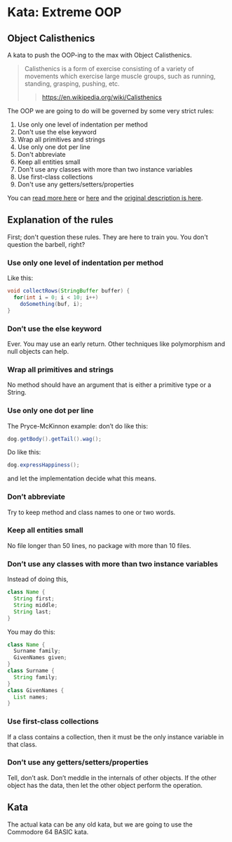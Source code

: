 # Kata: Extreme OOP

## Object Calisthenics

A kata to push the OOP-ing to the max with Object Calisthenics.

> Calisthenics is a form of exercise consisting of a variety of movements which exercise large muscle groups, such as running, standing, grasping, pushing, etc.
> > https://en.wikipedia.org/wiki/Calisthenics

The OOP we are going to do will be governed by some very strict rules:

1. Use only one level of indentation per method
1. Don't use the else keyword
1. Wrap all primitives and strings
1. Use only one dot per line
1. Don't abbreviate
1. Keep all entities small
1. Don't use any classes with more than two instance variables
1. Use first-class collections
1. Don't use any getters/setters/properties

You can [read more here](http://www.marcusoft.net/2010/01/trying-coding-dojo-kata-and-extreme-oop.html) or [here](https://markhneedham.com/blog/2008/11/06/object-calisthenics-first-thoughts/) and the [original description is here](http://milano-xpug.pbworks.com/f/10080616-extreme-oop.pdf).

## Explanation of the rules

First; don't question these rules. They are here to train you. You don't question the barbell, right?

### Use only one level of indentation per method

Like this:

```java
void collectRows(StringBuffer buffer) {
  for(int i = 0; i < 10; i++)
    doSomething(buf, i);
}
```

### Don’t use the else keyword

Ever. You may use an early return. Other techniques like polymorphism and null objects can help.

### Wrap all primitives and strings

No method should have an argument that is either a primitive type or a String.

### Use only one dot per line

The Pryce-McKinnon example: don’t do like this:

```java
dog.getBody().getTail().wag();
```

Do like this:

```java
dog.expressHappiness();
```

and let the implementation decide what this means.

### Don’t abbreviate

Try to keep method and class names to one or two words.

### Keep all entities small

No file longer than 50 lines, no package with more than 10 files.

### Don’t use any classes with more than two instance variables

Instead of doing this,

```java
class Name {
  String first;
  String middle;
  String last;
}
```

You may do this:
```java
class Name {
  Surname family;
  GivenNames given;
}
class Surname {
  String family;
}
class GivenNames {
  List names;
}
```

### Use first-class collections

If a class contains a collection, then it must be the only instance variable in that class.

### Don’t use any getters/setters/properties

Tell, don’t ask. Don’t meddle in the internals of other objects. If the other object has the data, then let the other object perform the operation.

## Kata

The actual kata can be any old kata, but we are going to use the Commodore 64 BASIC kata.


